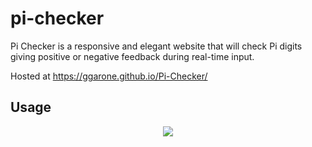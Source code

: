# pi-checker

Pi Checker is a responsive and elegant website that will check Pi digits giving positive or negative feedback during real-time input.

Hosted at https://ggarone.github.io/Pi-Checker/

## Usage
<p align="center"> 
  <img src="https://i.imgur.com/tJw8qiD.gif">
</p>
